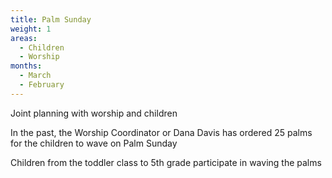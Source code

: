```yaml
---
title: Palm Sunday
weight: 1
areas:
  - Children
  - Worship
months: 
  - March
  - February
---
```


Joint planning with worship and children

In the past, the Worship Coordinator or Dana Davis has ordered 25 palms for the children to wave on Palm Sunday

Children from the toddler class to 5th grade participate in waving the palms


